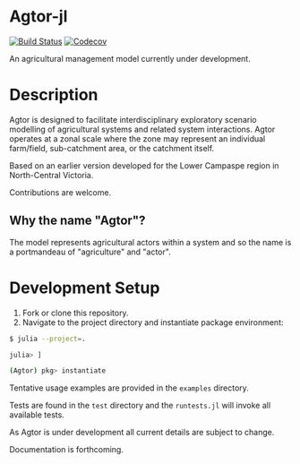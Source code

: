 Agtor-jl
=====

[![Build Status](https://travis-ci.com/ConnectedSystems/agtor.jl.svg?branch=master)](https://travis-ci.com/ConnectedSystems/agtor.jl)
[![Codecov](https://codecov.io/gh/ConnectedSystems/agtor.jl/branch/master/graph/badge.svg)](https://codecov.io/gh/ConnectedSystems/agtor.jl)


An agricultural management model currently under development.


Description
===========
Agtor is designed to facilitate interdisciplinary exploratory scenario modelling of agricultural systems and related system interactions. Agtor operates at a zonal scale where the zone may represent an individual farm/field, sub-catchment area, or the catchment itself.

Based on an earlier version developed for the Lower Campaspe region in North-Central Victoria.

Contributions are welcome.


Why the name "Agtor"?
------------

The model represents agricultural actors within a system and so the name is a portmandeau of "agriculture" and "actor".


Development Setup
=================

1. Fork or clone this repository.
2. Navigate to the project directory and instantiate package environment:

```bash
$ julia --project=.

julia> ]

(Agtor) pkg> instantiate
```

Tentative usage examples are provided in the `examples` directory.

Tests are found in the `test` directory and the `runtests.jl` will invoke all available tests.

As Agtor is under development all current details are subject to change.

Documentation is forthcoming.
